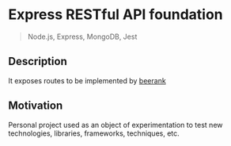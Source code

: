 # Express RESTful API foundation

> Node.js, Express, MongoDB, Jest

## Description

It exposes routes to be implemented by [beerank](https://github.com/josemartos/beerank)

## Motivation

Personal project used as an object of experimentation to test new technologies, libraries, frameworks, techniques, etc.
